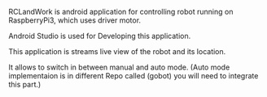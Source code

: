 RCLandWork is android application for controlling robot running on RaspberryPi3, which uses driver motor.

Android Studio is used for Developing this application.

This application is streams live view of the robot and its location. 

It allows to switch in between manual and auto mode. (Auto mode implementaion is in different Repo called (gobot) you will need to integrate this part.)
